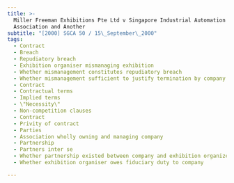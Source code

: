 ```yaml
---
title: >-
  Miller Freeman Exhibitions Pte Ltd v Singapore Industrial Automation
  Association and Another
subtitle: "[2000] SGCA 50 / 15\_September\_2000"
tags:
  - Contract
  - Breach
  - Repudiatory breach
  - Exhibition organiser mismanaging exhibition
  - Whether mismanagement constitutes repudiatory breach
  - Whether mismanagement sufficient to justify termination by company
  - Contract
  - Contractual terms
  - Implied terms
  - \"Necessity\"
  - Non-competition clauses
  - Contract
  - Privity of contract
  - Parties
  - Association wholly owning and managing company
  - Partnership
  - Partners inter se
  - Whether partnership existed between company and exhibition organizer
  - Whether exhibition organiser owes fiduciary duty to company

---
```


